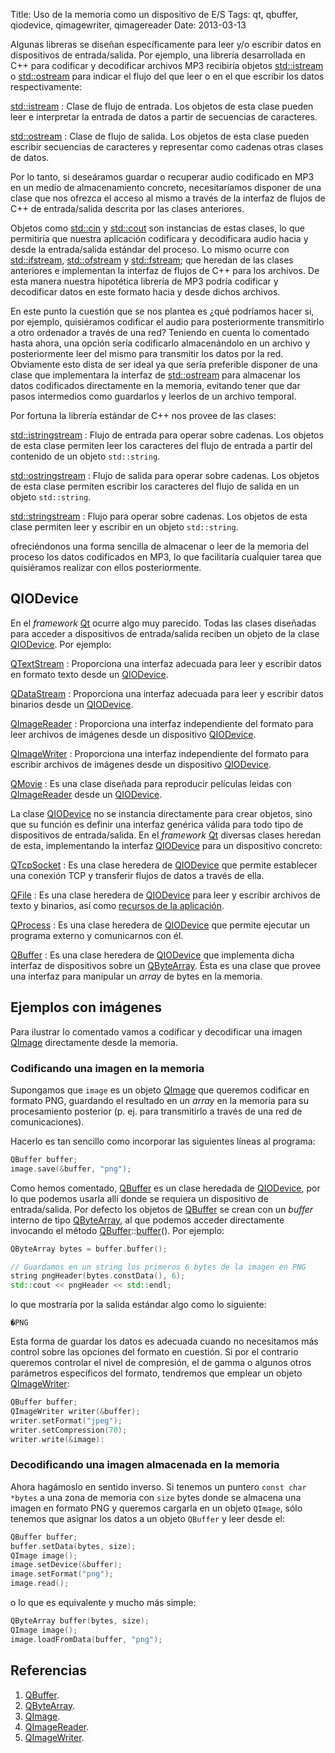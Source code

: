 Title: Uso de la memoria como un dispositivo de E/S
Tags: qt, qbuffer, qiodevice, qimagewriter, qimagereader
Date: 2013-03-13

Algunas libreras se diseñan específicamente para leer y/o escribir datos en
dispositivos de entrada/salida. Por ejemplo, una librería desarrollada en C++ para
codificar y decodificar archivos MP3 recibiría objetos [std::istream] o
[std::ostream] para indicar el flujo del que leer o en el que escribir los datos
respectivamente:

[std::istream]
: Clase de flujo de entrada. Los objetos de esta clase pueden leer e interpretar
la entrada de datos a partir de secuencias de caracteres.

[std::ostream]
: Clase de flujo de salida. Los objetos de esta clase pueden escribir secuencias
de caracteres y representar como cadenas otras clases de datos.

Por lo tanto, si deseáramos guardar o recuperar audio codificado en MP3 en un
medio de almacenamiento concreto, necesitaríamos disponer de una clase que nos
ofrezca el acceso al mismo a través de la interfaz de flujos de C++ de
entrada/salida descrita por las clases anteriores.

Objetos como [std::cin] y [std::cout] son instancias de estas clases, lo que
permitiría que nuestra aplicación codificara y decodificara audio hacia y
desde la entrada/salida estándar del proceso. Lo mismo ocurre con
[std::ifstream], [std::ofstream] y [std::fstream]; que heredan de las clases
anteriores e implementan la interfaz de flujos de C++ para los archivos. De
esta manera nuestra hipotética librería de MP3 podría codificar y decodificar
datos en este formato hacia y desde dichos archivos.

En este punto la cuestión que se nos plantea es ¿qué podríamos hacer si,
por ejemplo, quisiéramos codificar el audio para posteriormente transmitirlo
a otro ordenador a través de una red? Teniendo en cuenta lo comentado hasta
ahora, una opción sería codificarlo almacenándolo en un archivo y posteriormente
leer del mismo para transmitir los datos por la red. Obviamente esto dista
de ser ideal ya que sería preferible disponer de una clase que implementara
la interfaz de [std::ostream] para almacenar los datos codificados directamente
en la memoria, evitando tener que dar pasos intermedios como guardarlos y
leerlos de un archivo temporal.

Por fortuna la librería estándar de C++ nos provee de las clases:

[std::istringstream]
: Flujo de entrada para operar sobre cadenas. Los objetos de esta clase
permiten leer los caracteres del flujo de entrada a partir del contenido
de un objeto `std::string`.

[std::ostringstream]
: Flujo de salida para operar sobre cadenas. Los objetos de esta clase
permiten escribir los caracteres del flujo de salida en un objeto `std::string`.

[std::stringstream]
: Flujo para operar sobre cadenas. Los objetos de esta clase permiten leer
y escribir en un objeto `std::string`.

ofreciéndonos una forma sencilla de almacenar o leer de la memoria del proceso
los datos codificados en MP3, lo que facilitaría cuaĺquier tarea que quisiéramos
realizar con ellos posteriormente.

## QIODevice

En el _framework_ [Qt] ocurre algo muy parecido. Todas las clases diseñadas
para acceder a dispositivos de entrada/salida reciben un objeto de la clase
[QIODevice]. Por ejemplo:

[QTextStream]
: Proporciona una interfaz adecuada para leer y escribir datos en
formato texto desde un [QIODevice].

[QDataStream]
: Proporciona una interfaz adecuada para leer y escribir datos binarios
desde un [QIODevice].

[QImageReader]
: Proporciona una interfaz independiente del formato para leer archivos de
imágenes desde un dispositivo [QIODevice].

[QImageWriter]
: Proporciona una interfaz independiente del formato para escribir archivos de
imágenes desde un dispositivo [QIODevice].

[QMovie]
: Es una clase diseñada para reproducir películas leidas con [QImageReader]
desde un [QIODevice].

La clase [QIODevice] no se instancia directamente para crear objetos, sino que
su función es definir una interfaz genérica válida para todo tipo de
dispositivos de entrada/salida. En el _framework_ [Qt] diversas clases
heredan de esta, implementando la interfaz [QIODevice] para un dispositivo
concreto:

[QTcpSocket]
: Es una clase heredera de [QIODevice] que permite establecer una conexión
TCP y transferir flujos de datos a través de ella.

[QFile]
: Es una clase heredera de [QIODevice] para leer y escribir archivos de texto
y binarios, así como [recursos de la aplicación](http://qt-project.org/doc/qt-5.0/qtcore/resources.html).

[QProcess]
: Es una clase heredera de [QIODevice] que permite ejecutar un programa externo
y comunicarnos con él.

[QBuffer]
: Es una clase heredera de [QIODevice] que implementa dicha interfaz de
dispositivos sobre un [QByteArray]. Ésta es una clase que provee una interfaz
para manipular un _array_ de bytes en la memoria.

## Ejemplos con imágenes

Para ilustrar lo comentado vamos a codificar y decodificar una imagen [QImage]
directamente desde la memoria.

### Codificando una imagen en la memoria

Supongamos que `image` es un objeto [QImage] que queremos codificar en formato
PNG, guardando el resultado en un _array_ en la memoria para su procesamiento
posterior (p. ej. para transmitirlo a través de una red de comunicaciones).

Hacerlo es tan sencillo como incorporar las siguientes líneas al programa:

~~~~.cpp
QBuffer buffer;
image.save(&buffer, "png");
~~~~

Como hemos comentado, [QBuffer] es un clase heredada de [QIODevice], por lo
que podemos usarla allí donde se requiera un dispositivo de entrada/salida.
Por defecto los objetos de [QBuffer] se crean con un _buffer_ interno de tipo
[QByteArray], al que podemos acceder directamente invocando el método
[QBuffer]::[buffer][](). Por ejemplo:

~~~~.cpp
QByteArray bytes = buffer.buffer();

// Guardamos en un string los primeros 6 bytes de la imagen en PNG
string pngHeader(bytes.constData(), 6);
std::cout << pngHeader << std::endl;
~~~~

lo que mostraría por la salida estándar algo como lo siguiente:

~~~~
�PNG
~~~~

Esta forma de guardar los datos es adecuada cuando no necesitamos más control
sobre las opciones del formato en cuestión. Si por el contrario queremos
controlar el nivel de compresión, el de gamma o algunos otros parámetros
específicos del formato, tendremos que emplear un objeto [QImageWriter]:

~~~~.cpp
QBuffer buffer;
QImageWriter writer(&buffer);
writer.setFormat("jpeg");
writer.setCompression(70);
writer.write(&image):
~~~~

### Decodificando una imagen almacenada en la memoria

Ahora hagámoslo en sentido inverso. Si tenemos un puntero `const char *bytes`
a una zona de memoria con `size` bytes donde se almacena una imagen en formato
PNG y queremos cargarla en un objeto `QImage`, sólo tenemos que asignar los
datos a un objeto `QBuffer` y leer desde el:

~~~~.cpp
QBuffer buffer;
buffer.setData(bytes, size);
QImage image();
image.setDevice(&buffer);
image.setFormat("png");
image.read();
~~~~

o lo que es equivalente y mucho más simple:

~~~~.cpp
QByteArray buffer(bytes, size);
QImage image();
image.loadFromData(buffer, "png");
~~~~

## Referencias

 1. [QBuffer].
 1. [QByteArray].
 1. [QImage].
 1. [QImageReader].
 1. [QImageWriter].


[Qt]: |filename|/Overviews/proyecto-qt.md "Proyecto Qt"
[QIODevice]: http://qt-project.org/doc/qt-5.0/qtcore/qiodevice.html "QIODevice"
[QTextStream]: http://qt-project.org/doc/qt-5.0/qtcore/qtextstream.html "QTextStream"
[QDataStream]: http://qt-project.org/doc/qt-5.0/qtcore/qdatastream.html "QDataStream"
[QMovie]: |filename|/Qt/qmovie.md "QMovie"
[QImageReader]: http://qt-project.org/doc/qt-5.0/qtgui/qimagereader.html "QImageReader"
[QImageWriter]: http://qt-project.org/doc/qt-5.0/qtgui/qimagewriter.html "QImageWriter"
[QTcpSocket]: http://qt-project.org/doc/qt-5.0/qtnetwork/qtcpsocket.html "QTcpSocket"
[QFile]: http://qt-project.org/doc/qt-5.0/qtcore/qfile.html "QFile"
[QProcess]: http://qt-project.org/doc/qt-5.0/qtcore/qprocess.html "QProcess"
[QBuffer]: http://qt-project.org/doc/qt-5.0/qtcore/qbuffer.html "QBuffer"
[QByteArray]: http://qt-project.org/doc/qt-5.0/qtcore/qbytearray.html "QByteArray"
[QImage]: http://qt-project.org/doc/qt-5.0/qtgui/qimage.html "QImage"
[std::istream]: http://www.cplusplus.com/reference/istream/istream/ "std::istream"
[std::ostream]: http://www.cplusplus.com/reference/ostream/ostream/ "std::ostream"
[std::cin]: http://www.cplusplus.com/reference/iostream/cin/ "std::cin"
[std::cout]: http://www.cplusplus.com/reference/iostream/cout/ "std::cout"
[std::ifstream]: http://www.cplusplus.com/reference/fstream/ifstream/ "std::ifstream"
[std::ofstream]: http://www.cplusplus.com/reference/fstream/ofstream/ "std::ofstream"
[std::fstream]: http://www.cplusplus.com/reference/fstream/fstream/ "std::fstream"
[std::istringstream]: http://www.cplusplus.com/reference/sstream/istringstream/ "std::istringstream"
[std::ostringstream]: http://www.cplusplus.com/reference/sstream/ostringstream/ "std::ostringstream"
[std::stringstream]: http://www.cplusplus.com/reference/sstream/stringstream/ "std::stringstream"
[buffer]: http://qt-project.org/doc/qt-5.0/qtcore/qbuffer.html#buffer "QBuffer::buffer()"